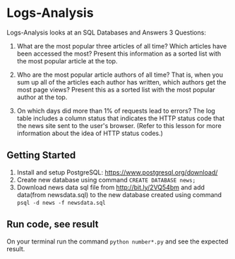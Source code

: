 # Logs-Analysis

Logs-Analysis looks at an SQL Databases and Answers 3 Questions: 

1. What are the most popular three articles of all time? Which articles have been accessed the most? Present this information as a sorted list with the most popular article at the top.

2. Who are the most popular article authors of all time? That is, when you sum up all of the articles each author has written, which authors get the most page views? Present this as a sorted list with the most popular author at the top.

3. On which days did more than 1% of requests lead to errors? The log table includes a column status that indicates the HTTP status code that the news site sent to the user's browser. (Refer to this lesson for more information about the idea of HTTP status codes.)


## Getting Started
1. Install and setup PostgreSQL: https://www.postgresql.org/download/
2. Create new database using command `CREATE DATABASE news;`
3. Download news data sql file from http://bit.ly/2VQ54bm and add data(from newsdata.sql) to the new database created using command `psql -d news -f newsdata.sql`


## Run code, see result
On your terminal run the command `python number*.py` and see the expected result.
